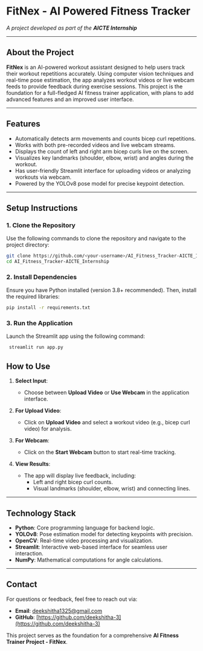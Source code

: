 # **FitNex - AI Powered Fitness Tracker**  
_A project developed as part of the **AICTE Internship**_

---

## **About the Project**
**FitNex** is an AI-powered workout assistant designed to help users track their workout repetitions accurately. Using computer vision techniques and real-time pose estimation, the app analyzes workout videos or live webcam feeds to provide feedback during exercise sessions. This project is the foundation for a full-fledged AI fitness trainer application, with plans to add advanced features and an improved user interface.

---

## **Features**
  - Automatically detects arm movements and counts bicep curl repetitions.
  - Works with both pre-recorded videos and live webcam streams.
  - Displays the count of left and right arm bicep curls live on the screen.
  - Visualizes key landmarks (shoulder, elbow, wrist) and angles during the workout.
  - Has user-friendly Streamlit interface for uploading videos or analyzing workouts via webcam.
  - Powered by the YOLOv8 pose model for precise keypoint detection.

---

## **Setup Instructions**

### 1. **Clone the Repository**
   Use the following commands to clone the repository and navigate to the project directory:
   ```bash
   git clone https://github.com/<your-username>/AI_Fitness_Tracker-AICTE_Internship.git
   cd AI_Fitness_Tracker-AICTE_Internship
  ```
### 2. **Install Dependencies**
   Ensure you have Python installed (version 3.8+ recommended). Then, install the required libraries:
   ```bash
   pip install -r requirements.txt
  ```
### 3. Run the Application
  Launch the Streamlit app using the following command:
  ```bash
   streamlit run app.py
  ```

## **How to Use**
1. **Select Input**:
   - Choose between **Upload Video** or **Use Webcam** in the application interface.

2. **For Upload Video**:
   - Click on **Upload Video** and select a workout video (e.g., bicep curl video) for analysis.

3. **For Webcam**:
   - Click on the **Start Webcam** button to start real-time tracking.

4. **View Results**:
   - The app will display live feedback, including:
     - Left and right bicep curl counts.
     - Visual landmarks (shoulder, elbow, wrist) and connecting lines.

---

## **Technology Stack**
- **Python**: Core programming language for backend logic.
- **YOLOv8**: Pose estimation model for detecting keypoints with precision.
- **OpenCV**: Real-time video processing and visualization.
- **Streamlit**: Interactive web-based interface for seamless user interaction.
- **NumPy**: Mathematical computations for angle calculations.

---

## **Contact**
For questions or feedback, feel free to reach out via:
- **Email**: [deekshitha1325@gmail.com](mailto:deekshitha1325@gmail.com)
- **GitHub**: [https://github.com/deekshitha-3](https://github.com/deekshitha-3)


This project serves as the foundation for a comprehensive **AI Fitness Trainer Project - FitNex**. 


